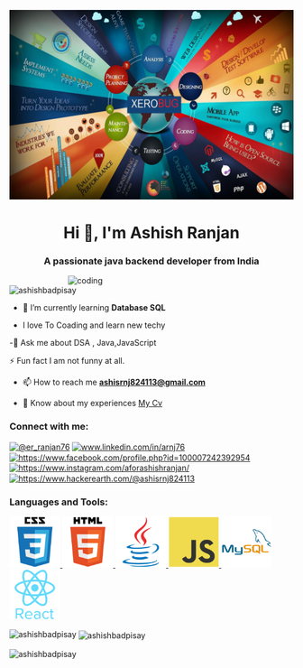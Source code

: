  ![](https://github.com/Ashishbadpisay/Ashishbadpisay/blob/main/logo.jpg)
 <h1 align="center">Hi 👋, I'm Ashish Ranjan</h1>
<h3 align="center">A passionate java backend developer from India</h3>
<img align="right" alt="coding" width ="400" src="https://user-images.githubusercontent.com/55389276/140866485-8fb1c876-9a8f-4d6a-98dc-08c4981eaf70.gif">

<p align="left"> <img src="https://komarev.com/ghpvc/?username=ashishbadpisay&label=Profile%20views&color=0e75b6&style=flat" alt="ashishbadpisay" /> </p>

- 🌱 I’m currently learning **Database SQL**
 
-  I love To Coading and learn new  techy <br>
 
-💬 Ask me about DSA , Java,JavaScript

⚡ Fun fact I am not funny at all.

- 📫 How to reach me **ashisrnj824113@gmail.com**

- 📄 Know about my experiences [My Cv](https://drive.google.com/file/d/1euiFX1pCFSW-3XCpq8Bg0RJcDV6dNoOb/view?usp=sharing)

<h3 align="left">Connect with me:</h3>
<p align="left">
<a href="https://twitter.com/@er_ranjan76" target="blank"><img align="center" src="https://raw.githubusercontent.com/rahuldkjain/github-profile-readme-generator/master/src/images/icons/Social/twitter.svg" alt="@er_ranjan76" height="30" width="40" /></a>
<a href="https://linkedin.com/in/www.linkedin.com/in/arnj76" target="blank"><img align="center" src="https://raw.githubusercontent.com/rahuldkjain/github-profile-readme-generator/master/src/images/icons/Social/linked-in-alt.svg" alt="www.linkedin.com/in/arnj76" height="30" width="40" /></a>
<a href="https://fb.com/https://www.facebook.com/profile.php?id=100007242392954" target="blank"><img align="center" src="https://raw.githubusercontent.com/rahuldkjain/github-profile-readme-generator/master/src/images/icons/Social/facebook.svg" alt="https://www.facebook.com/profile.php?id=100007242392954" height="30" width="40" /></a>
<a href="https://instagram.com/https://www.instagram.com/aforashishranjan/" target="blank"><img align="center" src="https://raw.githubusercontent.com/rahuldkjain/github-profile-readme-generator/master/src/images/icons/Social/instagram.svg" alt="https://www.instagram.com/aforashishranjan/" height="30" width="40" /></a>
<a href="https://www.hackerearth.com/https://www.hackerearth.com/@ashisrnj824113" target="blank"><img align="center" src="https://raw.githubusercontent.com/rahuldkjain/github-profile-readme-generator/master/src/images/icons/Social/hackerearth.svg" alt="https://www.hackerearth.com/@ashisrnj824113" height="30" width="40" /></a>
</p>

<h3 align="left">Languages and Tools:</h3>
<p align="left" justify-content="space-between" > <a href="https://www.w3schools.com/css/" target="_blank" rel="noreferrer"> <img src="https://raw.githubusercontent.com/devicons/devicon/master/icons/css3/css3-original-wordmark.svg" alt="css3" width="90" height="90"/> </a> <a href="https://www.w3.org/html/" target="_blank" rel="noreferrer"> <img src="https://raw.githubusercontent.com/devicons/devicon/master/icons/html5/html5-original-wordmark.svg" alt="html5" width="90" height="90"/> </a> <a href="https://www.java.com" target="_blank" rel="noreferrer"> <img src="https://raw.githubusercontent.com/devicons/devicon/master/icons/java/java-original.svg" alt="java" width="90" height="90"/> </a> <a href="https://developer.mozilla.org/en-US/docs/Web/JavaScript" target="_blank" rel="noreferrer"> <img src="https://raw.githubusercontent.com/devicons/devicon/master/icons/javascript/javascript-original.svg" alt="javascript" width="90" height="90"/> </a> <a href="https://www.mysql.com/" target="_blank" rel="noreferrer"> <img src="https://raw.githubusercontent.com/devicons/devicon/master/icons/mysql/mysql-original-wordmark.svg" alt="mysql" width="90" height="90"/> </a> <a href="https://reactjs.org/" target="_blank" rel="noreferrer"> <img src="https://raw.githubusercontent.com/devicons/devicon/master/icons/react/react-original-wordmark.svg" alt="react" width="90" height="90"/> </a> </p>

<p><img align="left" src="https://github-readme-stats.vercel.app/api/top-langs?username=ashishbadpisay&show_icons=true&locale=en&layout=compact" alt="ashishbadpisay" /></p>

<p>&nbsp;<img align="center" src="https://github-readme-stats.vercel.app/api?username=ashishbadpisay&show_icons=true&locale=en" alt="ashishbadpisay" /></p>

<p><img align="center" src="https://github-readme-streak-stats.herokuapp.com/?user=ashishbadpisay&" alt="ashishbadpisay" /></p>

